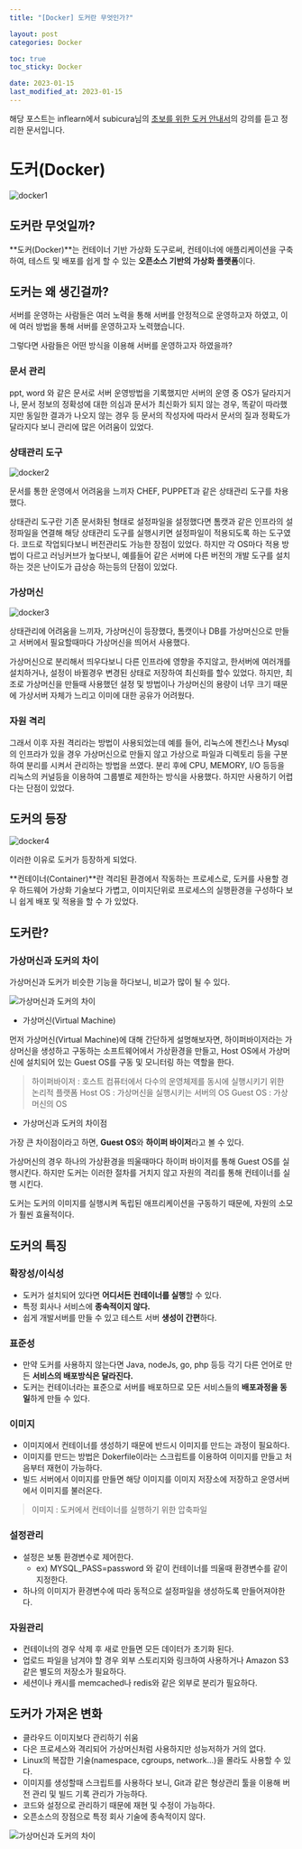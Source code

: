 ```yaml
---
title: "[Docker] 도커란 무엇인가?"

layout: post
categories: Docker

toc: true
toc_sticky: Docker

date: 2023-01-15
last_modified_at: 2023-01-15
---
```


해당 포스트는 inflearn에서 subicura님의 [초보를 위한 도커 안내서](https://www.inflearn.com/course/%EB%8F%84%EC%BB%A4-%EC%9E%85%EB%AC%B8/dashboard)의 강의를 듣고 정리한 문서입니다.

# 도커(Docker)

![docker1]({{site.url}}/public/image/2023/2023-01/22-docker002.png)


## 도커란 무엇일까?

**도커(Docker)**는 컨테이너 기반 가상화 도구로써, 컨테이너에 애플리케이션을 구축 하여, 테스트 및 배포를 쉽게 할 수 있는 **오픈소스 기반의 가상화 플랫폼**이다.


## 도커는 왜 생긴걸까?

서버를 운영하는 사람들은 여러 노력을 통해 서버를 안정적으로 운영하고자 하였고, 이에 여러 방법을 통해 서버를 운영하고자 노력했습니다.

그렇다면 사람들은 어떤 방식을 이용해 서버를 운영하고자 하였을까?

### 문서 관리

ppt, word 와 같은 문서로 서버 운영방법을 기록했지만 서버의 운영 중 OS가 달라지거나, 문서 정보의 정확성에 대한 의심과 문서가 최신화가 되지 않는 경우, 똑같이 따라했지만 동일한 결과가 나오지 않는 경우 등 문서의 작성자에 따라서 문서의 질과 정확도가 달라지다 보니 관리에 많은 어려움이 있었다.


### 상태관리 도구

![docker2]({{site.url}}/public/image/2023/2023-01/20-docker001.png)


문서를 통한 운영에서 어려움을 느끼자 CHEF, PUPPET과 같은 상태관리 도구를 차용했다.

상태관리 도구란 기존 문서화된 형태로 설정파일을 설정했다면 톰캣과 같은 인프라의 설정파일을 연결해 해당 상태관리 도구를 실행시키면 설정파일이 적용되도록 하는 도구였다. 코드로 작업되다보니 버전관리도 가능한 장점이 있었다. 하지만 각 OS마다 적용 방법이 다르고 러닝커브가 높다보니, 예를들어 같은 서버에 다른 버전의 개발 도구를 설치하는 것은 난이도가 급상승 하는등의 단점이 있었다.


### 가상머신

![docker3]({{site.url}}/public/image/2023/2023-01/20-docker003.png)


상태관리에 어려움을 느끼자, 가상머신이 등장했다, 톰캣이나 DB를 가상머신으로 만들고 서버에서 필요할때마다 가상머신을 띄어서 사용했다.

가상머신으로 분리해서 띄우다보니 다른 인프라에 영향을 주지않고, 한서버에 여러개를 설치하거나, 설정이 바뀔경우 변경된 상태로 저장하여 최신화를 할수 있었다. 하지만, 최조로 가상머신을 만들때 사용했던 설정 및 방법이나 가상머신의 용량이 너무 크기 때문에 가상서버 자체가 느리고 이미에 대한 공유가 어려웠다.


### 자원 격리

그래서 이후 자원 격리라는 방법이 사용되었는데 예를 들어, 리눅스에 젠킨스나 Mysql의 인프라가 있을 경우 가상머신으로 만들지 않고 가상으로 파일과 디렉토리 등을 구분하여 분리를 시켜서 관리하는 방법을 쓰였다. 분리 후에 CPU, MEMORY, I/O 등등을 리눅스의 커널등을 이용하여 그룹별로 제한하는 방식을 사용했다. 하지만 사용하기 어렵다는 단점이 있었다.


## 도커의 등장

![docker4]({{site.url}}/public/image/2023/2023-01/15-docker001.png)


이러한 이유로 도커가 등장하게 되었다.

**컨테이너(Container)**란 격리된 환경에서 작동하는 프로세스로, 도커를 사용할 경우 하드웨어 가상화 기술보다 가볍고, 이미지단위로 프로세스의 실행환경을 구성하다 보니 쉽게 배포 및 적용을 할 수 가 있었다.


## 도커란?

### 가상머신과 도커의 차이


가상머신과 도커가 비슷한 기능을 하다보니, 비교가 많이 될 수 있다.


![가상머신과 도커의 차이]({{site.url}}/public/image/2023/2023-01/22-docker001.png)

- 가상머신(Virtual Machine)

먼저 가상머신(Virtual Machine)에 대해 간단하게 설명해보자면, 하이퍼바이저라는 가상머신을 생성하고 구동하는 소프트웨어에서 가상환경을 만들고, Host OS에서 가상머신에 설치되어 있는 Guest OS를 구동 및 모니터링 하는 역할을 한다.

> 하이퍼바이저 : 호스트 컴퓨터에서 다수의 운영체제를 동시에 실행시키기 위한 논리적 플랫폼
> Host OS : 가상머신을 실행시키는 서버의 OS
> Guest OS : 가상머신의 OS


- 가상머신과 도커의 차이점

가장 큰 차이점이라고 하면, **Guest OS**와 **하이퍼 바이저**라고 볼 수 있다.

가상머신의 경우 하나의 가상환경을 띄울때마다 하이퍼 바이저를 통해 Guest OS를 실행시킨다. 하지만 도커는 이러한 절차를 거치지 않고 자원의 격리를 통해 컨테이너를 실행 시킨다.

도커는 도커의 이미지를 실행시켜 독립된 애프리케이션을 구동하기 때문에, 자원의 소모가 훨씬 효율적이다.


## 도커의 특징

### 확장성/이식성

- 도커가 설치되어 있다면 **어디서든 컨테이너를 실행**할 수 있다.
- 특정 회사나 서비스에 **종속적이지 않다.**
- 쉽게 개발서버를 만들 수 있고 테스트 서버 **생성이 간편**하다.

### 표준성

- 만약 도커를 사용하지 않는다면 Java, nodeJs, go, php 등등 각기 다른 언어로 만든 **서비스의 배포방식은 달라진다.**
- 도커는 컨테이너라는 표준으로 서버를 배포하므로 모든 서비스들의 **배포과정을 동일**하게 만들 수 있다.

### 이미지

- 이미지에서 컨테이너를 생성하기 때문에 반드시 이미지를 만드는 과정이 필요하다.
- 이미지를 만드는 방법은 Dokerfile이라는 스크립트를 이용하여 이미지를 만들고 처음부터 재현이 가능하다.
- 빌드 서버에서 이미지를 만들면 해당 이미지를 이미지 저장소에 저장하고 운영서버에서 이미지를 불러온다.

> 이미지 : 도커에서 컨테이너를 실행하기 위한 압축파일

### 설정관리

- 설정은 보통 환경변수로 제어한다.
  - ex) MYSQL_PASS=password 와 같이 컨테이너를 띄울때 환경변수를 같이 지정한다.
- 하나의 이미지가 환경변수에 따라 동적으로 설정파일을 생성하도록 만들어져야한다.

### 자원관리

- 컨테이너의 경우 삭제 후 새로 만들면 모든 데이터가 초기화 된다.
- 업로드 파일을 남겨야 할 경우 외부 스토리지와 링크하여 사용하거나 Amazon S3 같은 별도의 저장소가 필요하다.
- 세션이나 캐시를 memcached나 redis와 같은 외부로 분리가 필요하다.


## 도커가 가져온 변화

- 클라우드 이미지보다 관리하기 쉬움
- 다은 프로세스와 격리되어 가상머신처럼 사용하지만 성능저하가 거의 없다.
- Linux의 복잡한 기술(namespace, cgroups, network...)을 몰라도 사용할 수 있다.
- 이미지를 생성할때 스크립트를 사용하다 보니, Git과 같은 형상관리 툴을 이용해 버전 관리 및 빌드 기록 관리가 가능하다.
- 코드와 설정으로 관리하기 때문에 재현 및 수정이 가능하다.
- 오픈소스의 장점으로 특정 회사 기술에 종속적이지 않다.


![가상머신과 도커의 차이]({{site.url}}/public/image/2023/2023-01/22-docker003.png)

